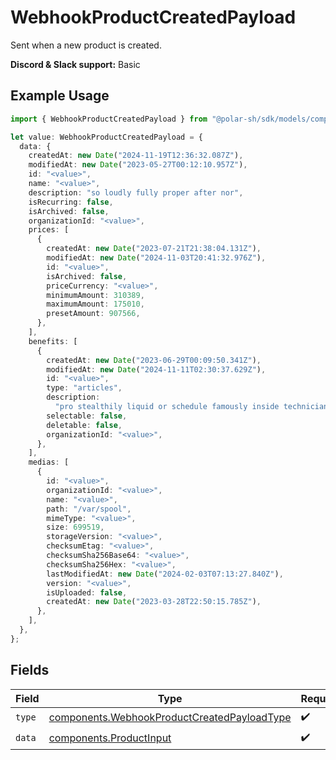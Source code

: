 # WebhookProductCreatedPayload

Sent when a new product is created.

**Discord & Slack support:** Basic

## Example Usage

```typescript
import { WebhookProductCreatedPayload } from "@polar-sh/sdk/models/components";

let value: WebhookProductCreatedPayload = {
  data: {
    createdAt: new Date("2024-11-19T12:36:32.087Z"),
    modifiedAt: new Date("2023-05-27T00:12:10.957Z"),
    id: "<value>",
    name: "<value>",
    description: "so loudly fully proper after nor",
    isRecurring: false,
    isArchived: false,
    organizationId: "<value>",
    prices: [
      {
        createdAt: new Date("2023-07-21T21:38:04.131Z"),
        modifiedAt: new Date("2024-11-03T20:41:32.976Z"),
        id: "<value>",
        isArchived: false,
        priceCurrency: "<value>",
        minimumAmount: 310389,
        maximumAmount: 175010,
        presetAmount: 907566,
      },
    ],
    benefits: [
      {
        createdAt: new Date("2023-06-29T00:09:50.341Z"),
        modifiedAt: new Date("2024-11-11T02:30:37.629Z"),
        id: "<value>",
        type: "articles",
        description:
          "pro stealthily liquid or schedule famously inside technician brr",
        selectable: false,
        deletable: false,
        organizationId: "<value>",
      },
    ],
    medias: [
      {
        id: "<value>",
        organizationId: "<value>",
        name: "<value>",
        path: "/var/spool",
        mimeType: "<value>",
        size: 699519,
        storageVersion: "<value>",
        checksumEtag: "<value>",
        checksumSha256Base64: "<value>",
        checksumSha256Hex: "<value>",
        lastModifiedAt: new Date("2024-02-03T07:13:27.840Z"),
        version: "<value>",
        isUploaded: false,
        createdAt: new Date("2023-03-28T22:50:15.785Z"),
      },
    ],
  },
};
```

## Fields

| Field                                                                                                      | Type                                                                                                       | Required                                                                                                   | Description                                                                                                |
| ---------------------------------------------------------------------------------------------------------- | ---------------------------------------------------------------------------------------------------------- | ---------------------------------------------------------------------------------------------------------- | ---------------------------------------------------------------------------------------------------------- |
| `type`                                                                                                     | [components.WebhookProductCreatedPayloadType](../../models/components/webhookproductcreatedpayloadtype.md) | :heavy_check_mark:                                                                                         | N/A                                                                                                        |
| `data`                                                                                                     | [components.ProductInput](../../models/components/productinput.md)                                         | :heavy_check_mark:                                                                                         | A product.                                                                                                 |
